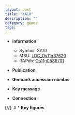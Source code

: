 ```yaml
---
layout: post
title: "XA10"
description: ""
category: genes
tags: 
---
```


* **Information**  
    + Symbol: XA10  
    + MSU: [LOC_Os11g37620](http://rice.uga.edu/cgi-bin/ORF_infopage.cgi?orf=LOC_Os11g37620)  
    + RAPdb: [Os11g0586701](http://rapdb.dna.affrc.go.jp/viewer/gbrowse_details/irgsp1?name=Os11g0586701)  

* **Publication**  

* **Genbank accession number**  

* **Key message**  

* **Connection**  

[//]: # * **Key figures**  


